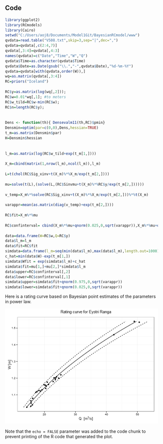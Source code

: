 Code
-----------------------
   
   
    

```r
library(ggplot2)
library(RCmodels)
library(Cairo)
setwd("C:/Users/aoj8/Documents/Model1Git/BayesianRCmodel/www")
qvdata=read.table("V508.txt",skip=3,sep="|",dec=",")
qvdata=qvdata[,c(2:4,7)]
qvdata[,3:4]=qvdata[,4:3]
names(qvdata)=c("Date","Time","W","Q")
qvdata$Time=as.character(qvdata$Time)
qvdata$Date=as.Date(gsub("\\.","-",qvdata$Date),"%d-%m-%Y")
qvdata=qvdata[with(qvdata,order(W)),]
wq=as.matrix(qvdata[,3:4])
RC=priors("Iceland")
                    
RC$y=as.matrix(log(wq[,2]));
RC$w=0.01*wq[,1]; #to meters 
RC$w_tild=RC$w-min(RC$w);
RC$n=length(RC$y);


Dens <- function(th){ Densevalm11(th,RC)$pmin}
Densmin=optim(par=c(0,0),Dens,hessian=TRUE)
t_m=as.matrix(Densmin$par)
H=Densmin$hessian


l_m=as.matrix(log(RC$w_tild+exp(t_m[1,]))) 

X_m=cbind(matrix(1,nrow(l_m),ncol(l_m)),l_m) 

L=t(chol(RC$Sig_xinv+t(X_m)%*%X_m/exp(t_m[2,]))) 

mu=solve(t(L),(solve(L,(RC$Sinvmu+t(X_m)%*%RC$y/exp(t_m[2,])))))

v_temp=X_m%*%solve(RC$Sig_xinv+t(X_m)%*%X_m/exp(t_m[2,]))%*%t(X_m) 

varappr=mean(as.matrix(diag(v_temp)+exp(t_m[2,])))

RC$fit=X_m%*%mu

RC$confinterval= cbind(X_m%*%mu+qnorm(0.025,0,sqrt(varappr)),X_m%*%mu+qnorm(0.975,0,sqrt(varappr))) 

data=data.frame(W=RC$w,Q=RC$y)
data$l_m=l_m
data$fit=RC$fit
simdata=data.frame(l_m=seq(min(data$l_m),max(data$l_m),length.out=1000))
c_hat=min(data$W)-exp(t_m[1,]) 
simdata$Wfit = exp(simdata$l_m)+c_hat
simdata$fit=mu[1,]+mu[2,]*simdata$l_m
data$upper=RC$confinterval[,2]
data$lower=RC$confinterval[,1]
simdata$upper=simdata$fit+qnorm(0.975,0,sqrt(varappr))
simdata$lower=simdata$fit+qnorm(0.025,0,sqrt(varappr))
```
   
   
   
Here is a rating curve based on Bayesian point estimates of the parameters in power law.
   
    
  
![plot of chunk CairoPlot](figure/CairoPlot-1.png) 

Note that the `echo = FALSE` parameter was added to the code chunk to prevent printing of the R code that generated the plot.
